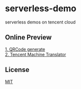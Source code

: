 # serverless-demo

serverless demos on tencent cloud

## Online Preview

[1. QRCode generate](http://service-7kqwzu92-1251556596.gz.apigw.tencentcs.com/release/qrgen?q=yugasun.com)  
[2. Tencent Machine Translator](http://service-7kqwzu92-1251556596.gz.apigw.tencentcs.com/release/dict?q=hello)

## License

[MIT](./LICENSE)